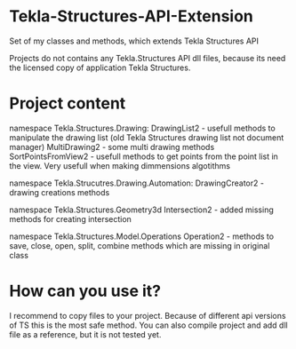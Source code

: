 # Tekla-Structures-API-Extension
Set of my classes and methods, which extends Tekla Structures API 

Projects do not contains any Tekla.Structures API dll files, because its need the licensed copy of application Tekla Structures.

# Project content

namespace Tekla.Structures.Drawing:
	DrawingList2 - usefull methods to manipulate the drawing list (old Tekla Structures drawing list not document manager)
	MultiDrawing2 - some multi drawing methods
	SortPointsFromView2 - usefull methods to get points from the point list in the view. Very usefull when making dimmensions algotithms

namespace Tekla.Strucutres.Drawing.Automation:
	DrawingCreator2 - drawing creations methods

namespace Tekla.Structures.Geometry3d
	Intersection2 - added missing methods for creating intersection

namespace Tekla.Structures.Model.Operations
	Operation2 - methods to save, close, open, split, combine methods which are missing in original class

# How can you use it?

I recommend to copy files to your project. Because of different api versions of TS this is the most safe method.
You can also compile project and add dll file as a reference, but it is not tested yet.

